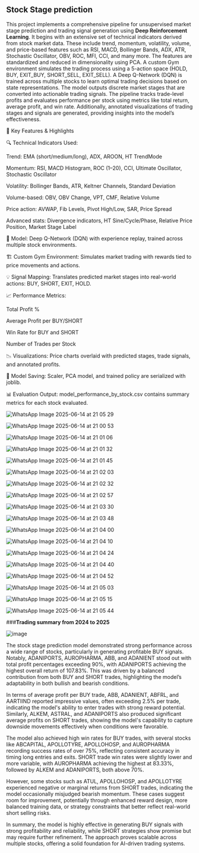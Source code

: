 ## Stock Stage prediction

This project implements a comprehensive pipeline for unsupervised market stage prediction and trading signal generation using **Deep Reinforcement Learning**. It begins with an extensive set of technical indicators derived from stock market data. These include trend, momentum, volatility, volume, and price-based features such as RSI, MACD, Bollinger Bands, ADX, ATR, Stochastic Oscillator, OBV, ROC, MFI, CCI, and many more. The features are standardized and reduced in dimensionality using PCA. A custom  Gym environment simulates the trading process using a 5-action space (HOLD, BUY, EXIT_BUY, SHORT_SELL, EXIT_SELL). A Deep Q-Network (DQN) is trained across multiple stocks to learn optimal trading decisions based on state representations. The model outputs discrete market stages that are converted into actionable trading signals. The pipeline tracks trade-level profits and evaluates performance per stock using metrics like total return, average profit, and win rate. Additionally, annotated visualizations of trading stages and signals are generated, providing insights into the model’s effectiveness.

📌 Key Features & Highlights

🔍 Technical Indicators Used:

Trend: EMA (short/medium/long), ADX, AROON, HT TrendMode

Momentum: RSI, MACD Histogram, ROC (1–20), CCI, Ultimate Oscillator, Stochastic Oscillator

Volatility: Bollinger Bands, ATR, Keltner Channels, Standard Deviation

Volume-based: OBV, OBV Change, VPT, CMF, Relative Volume

Price action: AVWAP, Fib Levels, Pivot High/Low, SAR, Price Spread

Advanced stats: Divergence indicators, HT Sine/Cycle/Phase, Relative Price Position, Market Stage Label

🧠 Model: Deep Q-Network (DQN) with experience replay, trained across multiple stock environments.

🏗️ Custom Gym Environment: Simulates market trading with rewards tied to price movements and actions.

💡 Signal Mapping: Translates predicted market stages into real-world actions: BUY, SHORT, EXIT, HOLD.

📈 Performance Metrics:

Total Profit %

Average Profit per BUY/SHORT

Win Rate for BUY and SHORT

Number of Trades per Stock

📉 Visualizations: Price charts overlaid with predicted stages, trade signals, and annotated profits.

💾 Model Saving: Scaler, PCA model, and trained policy are serialized with joblib.

📊 Evaluation Output: model_performance_by_stock.csv contains summary metrics for each stock evaluated.



![WhatsApp Image 2025-06-14 at 21 05 29](https://github.com/user-attachments/assets/5ec47053-ea92-4b39-a893-c289a0c53996)

![WhatsApp Image 2025-06-14 at 21 00 53](https://github.com/user-attachments/assets/e4896001-88b9-431e-8c31-8443248cc21c)

![WhatsApp Image 2025-06-14 at 21 01 06](https://github.com/user-attachments/assets/3b19017f-6ebd-48c1-8366-86bd5839e17a)

![WhatsApp Image 2025-06-14 at 21 01 32](https://github.com/user-attachments/assets/7dac215b-58c8-48d4-9d0e-adbf4b0255f8)

![WhatsApp Image 2025-06-14 at 21 01 45](https://github.com/user-attachments/assets/2d6898ab-bd3d-490f-ab82-b124b6506b9f)

![WhatsApp Image 2025-06-14 at 21 02 03](https://github.com/user-attachments/assets/403d7c34-0705-4e07-897b-c75a6a9390b5)

![WhatsApp Image 2025-06-14 at 21 02 32](https://github.com/user-attachments/assets/37d52d8d-6f5d-4e03-842e-0ba4f8f58319)

![WhatsApp Image 2025-06-14 at 21 02 57](https://github.com/user-attachments/assets/0e236cf8-e612-4946-9565-9701b643879a)

![WhatsApp Image 2025-06-14 at 21 03 30](https://github.com/user-attachments/assets/ef70a9b9-9ccd-4caf-a9bd-9b988f2dd1d8)

![WhatsApp Image 2025-06-14 at 21 03 48](https://github.com/user-attachments/assets/46114df8-83bc-4ecd-a7d6-cdc8683a32e9)

![WhatsApp Image 2025-06-14 at 21 04 00](https://github.com/user-attachments/assets/cb37d628-9271-4c6d-a3b8-d06bc58d61b2)

![WhatsApp Image 2025-06-14 at 21 04 10](https://github.com/user-attachments/assets/241b9169-2a5c-4f87-bcd3-dec79ab8788c)

![WhatsApp Image 2025-06-14 at 21 04 24](https://github.com/user-attachments/assets/a3159771-1407-4bea-b4dc-980527c1feeb)

![WhatsApp Image 2025-06-14 at 21 04 40](https://github.com/user-attachments/assets/f63027b3-eb0d-47d9-801a-816760793a5e)

![WhatsApp Image 2025-06-14 at 21 04 52](https://github.com/user-attachments/assets/e129889b-e8d9-4946-9603-08d7e263c454)

![WhatsApp Image 2025-06-14 at 21 05 03](https://github.com/user-attachments/assets/ad9fad30-7acb-41d6-a819-0426d7b29bea)

![WhatsApp Image 2025-06-14 at 21 05 15](https://github.com/user-attachments/assets/5847db7a-62d7-45e8-a80a-3f5f26b29848)

![WhatsApp Image 2025-06-14 at 21 05 44](https://github.com/user-attachments/assets/cd79f936-e217-4aa0-8afd-affe4b145d17)


###**Trading summary from 2024 to 2025**

![image](https://github.com/user-attachments/assets/c6965bf8-44a3-4c2e-a875-45f2d48ddfe7)


The stock stage prediction model demonstrated strong performance across a wide range of stocks, particularly in generating profitable BUY signals. Notably, ADANIPORTS, AUROPHARMA, ABB, and ADANIENT stood out with total profit percentages exceeding 90%, with ADANIPORTS achieving the highest overall return of 107.83%. This was driven by a balanced contribution from both BUY and SHORT trades, highlighting the model’s adaptability in both bullish and bearish conditions.

In terms of average profit per BUY trade, ABB, ADANIENT, ABFRL, and AARTIIND reported impressive values, often exceeding 2.5% per trade, indicating the model's ability to enter trades with strong reward potential. Similarly, ALKEM, ASTRAL, and ADANIPORTS also produced significant average profits on SHORT trades, showing the model's capability to capture downside movements effectively when conditions were favorable.

The model also achieved high win rates for BUY trades, with several stocks like ABCAPITAL, APOLLOTYRE, APOLLOHOSP, and AUROPHARMA recording success rates of over 75%, reflecting consistent accuracy in timing long entries and exits. SHORT trade win rates were slightly lower and more variable, with AUROPHARMA achieving the highest at 83.33%, followed by ALKEM and ADANIPORTS, both above 70%.

However, some stocks such as ATUL, APOLLOHOSP, and APOLLOTYRE experienced negative or marginal returns from SHORT trades, indicating the model occasionally misjudged bearish momentum. These cases suggest room for improvement, potentially through enhanced reward design, more balanced training data, or strategy constraints that better reflect real-world short selling risks.

In summary, the model is highly effective in generating BUY signals with strong profitability and reliability, while SHORT strategies show promise but may require further refinement. The approach proves scalable across multiple stocks, offering a solid foundation for AI-driven trading systems.



